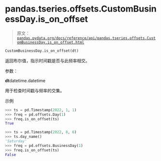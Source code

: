 # pandas.tseries.offsets.CustomBusinessDay.is_on_offset

> 原文：[`pandas.pydata.org/docs/reference/api/pandas.tseries.offsets.CustomBusinessDay.is_on_offset.html`](https://pandas.pydata.org/docs/reference/api/pandas.tseries.offsets.CustomBusinessDay.is_on_offset.html)

```py
CustomBusinessDay.is_on_offset(dt)
```

返回布尔值，指示时间戳是否与此频率相交。

参数：

**dt**datetime.datetime

用于检查时间戳与频率的交集。

示例

```py
>>> ts = pd.Timestamp(2022, 1, 1)
>>> freq = pd.offsets.Day(1)
>>> freq.is_on_offset(ts)
True 
```

```py
>>> ts = pd.Timestamp(2022, 8, 6)
>>> ts.day_name()
'Saturday'
>>> freq = pd.offsets.BusinessDay(1)
>>> freq.is_on_offset(ts)
False 
```
